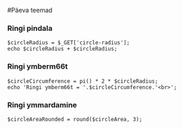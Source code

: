 #Päeva teemad
### Ringi pindala
```
$circleRadius = $_GET['circle-radius'];
echo $circleRadius + $circleRadius;
```
### Ringi ymberm66t
```
$circleCircumference = pi() * 2 * $circleRadius;
echo 'Ringi ymberm66t = '.$circleCircumference.'<br>';
```
### Ringi ymmardamine
```
$circleAreaRounded = round($circleArea, 3);
```
